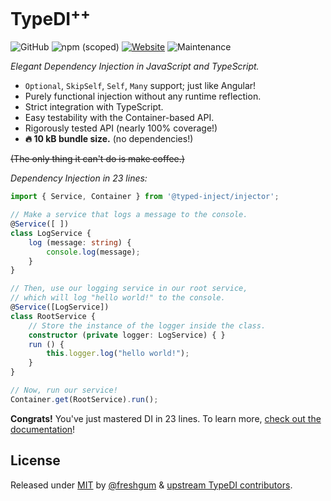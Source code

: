 # TypeDI<sup>++</sup>

![GitHub](https://img.shields.io/github/license/freshgum-bubbles/typedi) ![npm (scoped)](https://img.shields.io/npm/v/@typed-inject/injector) [![Website](https://img.shields.io/website/https/64a0c6b5de74517c4c7bdb77--singular-praline-356e00.netlify.app.svg?logo=BookStack&label=Documentation&labelColor=177C28)](https://64a0c6b5de74517c4c7bdb77--singular-praline-356e00.netlify.app/) ![Maintenance](https://img.shields.io/maintenance/yes/2023)

*Elegant Dependency Injection in JavaScript and TypeScript.*

- `Optional`, `SkipSelf`, `Self`, `Many` support; just like Angular!
- Purely functional injection without any runtime reflection.
- Strict integration with TypeScript.
- Easy testability with the Container-based API.
- Rigorously tested API (nearly 100% coverage!)
- **🔥 10 kB bundle size.** (no dependencies!)

~~(The only thing it can't do is make coffee.)~~

*Dependency Injection in 23 lines:*

```ts
import { Service, Container } from '@typed-inject/injector';

// Make a service that logs a message to the console.
@Service([ ])
class LogService {
    log (message: string) {
        console.log(message);
    }
}

// Then, use our logging service in our root service,
// which will log "hello world!" to the console.
@Service([LogService])
class RootService {
    // Store the instance of the logger inside the class.
    constructor (private logger: LogService) { }
    run () {
        this.logger.log("hello world!");
    }
}

// Now, run our service!
Container.get(RootService).run();
```

**Congrats!** You've just mastered DI in 23 lines. To learn more,
[check out the documentation](https://64a0c6b5de74517c4c7bdb77--singular-praline-356e00.netlify.app/)!

## License

Released under [MIT](./LICENSE) by [@freshgum](https://github.com/freshgum-bubbles) & [upstream TypeDI contributors](https://github.com/typestack/typedi/blob/develop/LICENSE).

